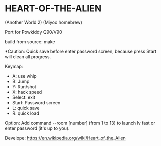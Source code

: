 # HEART-OF-THE-ALIEN  

(Another World 2) (Miyoo homebrew)

Port for Powkiddy Q90/V90

build from source: make

*Caution: Quick save before enter password screen, because press Start will clean all progress.

Keymap:
- A: use whip
- B: Jump
- Y: Run/shot
- X: hack speed
- Select: exit
- Start: Password screen
- L: quick save
- R: quick load

Option: Add command --room [number] (from 1 to 13) to launch lv fast or enter password (it's up to you).




Develope: https://en.wikipedia.org/wiki/Heart_of_the_Alien
